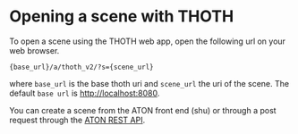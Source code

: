 # Opening a scene with THOTH

To open a scene using the THOTH web app, open the following url on your web browser.

```
{base_url}/a/thoth_v2/?s={scene_url}
```

where `base_url` is the base thoth uri and `scene_url` the uri of the scene. The default `base url` is [http://localhost:8080](http://localhost:8080).

You can create a scene from the ATON front end (shu) or through a post request through the [ATON REST API](../api/rest.md).